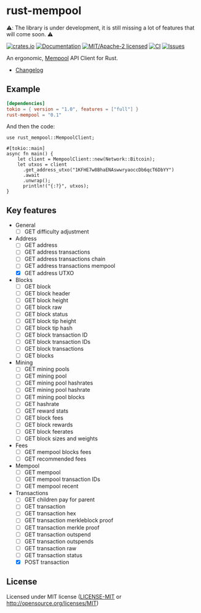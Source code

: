 # rust-mempool

⚠️: The library is under development, it is still missing a lot of features that will come soon. ⚠️

[![crates.io](https://img.shields.io/crates/v/rust-mempool.svg)](https://crates.io/crates/rust-mempool)
[![Documentation](https://docs.rs/rust-mempool/badge.svg)](https://docs.rs/rust-mempool)
[![MIT/Apache-2 licensed](https://img.shields.io/crates/l/rust-mempool.svg)](./LICENSE.txt)
[![CI](https://github.com/0xdavid7/rust-mempool/actions/workflows/ci.yml/badge.svg)](https://github.com/0xdavid7/rust-mempool/actions/workflows/ci.yml)
[![Issues](https://img.shields.io/github/issues/0xdavid7/rust-mempool)](https://img.shields.io/github/issues/0xdavid7/rust-mempool)

An ergonomic, [Mempool](https://mempool.space/) API Client for Rust.

- [Changelog](CHANGELOG.md)

## Example

```toml
[dependencies]
tokio = { version = "1.0", features = ["full"] }
rust-mempool = "0.1"
```

And then the code:

```rust,norun
use rust_mempool::MempoolClient;

#[tokio::main]
async fn main() {
    let client = MempoolClient::new(Network::Bitcoin);
    let utxos = client
      .get_address_utxo("1KFHE7w8BhaENAswwryaoccDb6qcT6DbYY")
      .await
      .unwrap();
      println!("{:?}", utxos);
}

```

## Key features

- General
  - [ ] GET difficulty adjustment
- Address
  - [ ] GET address
  - [ ] GET address transactions
  - [ ] GET address transactions chain
  - [ ] GET address transactions mempool
  - [x] GET address UTXO
- Blocks
  - [ ] GET block
  - [ ] GET block header
  - [ ] GET block height
  - [ ] GET block raw
  - [ ] GET block status
  - [ ] GET block tip height
  - [ ] GET block tip hash
  - [ ] GET block transaction ID
  - [ ] GET block transaction IDs
  - [ ] GET block transactions
  - [ ] GET blocks
- Mining
  - [ ] GET mining pools
  - [ ] GET mining pool
  - [ ] GET mining pool hashrates
  - [ ] GET mining pool hashrate
  - [ ] GET mining pool blocks
  - [ ] GET hashrate
  - [ ] GET reward stats
  - [ ] GET block fees
  - [ ] GET block rewards
  - [ ] GET block feerates
  - [ ] GET block sizes and weights
- Fees
  - [ ] GET mempool blocks fees
  - [ ] GET recommended fees
- Mempool
  - [ ] GET mempool
  - [ ] GET mempool transaction IDs
  - [ ] GET mempool recent
- Transactions
  - [ ] GET children pay for parent
  - [ ] GET transaction
  - [ ] GET transaction hex
  - [ ] GET transaction merkleblock proof
  - [ ] GET transaction merkle proof
  - [ ] GET transaction outspend
  - [ ] GET transaction outspends
  - [ ] GET transaction raw
  - [ ] GET transaction status
  - [x] POST transaction

## License

Licensed under MIT license ([LICENSE-MIT](LICENSE-MIT) or <http://opensource.org/licenses/MIT>)
